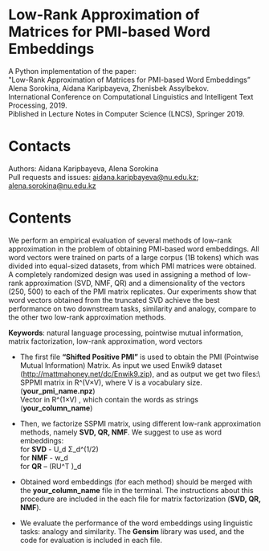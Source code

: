 
# Low-Rank Approximation of Matrices for PMI-based Word Embeddings
A Python implementation of the paper:\
"Low-Rank Approximation of Matrices for PMI-based Word Embeddings”\
Alena Sorokina, Aidana Karipbayeva, Zhenisbek Assylbekov.\
International Conference on Computational Linguistics and Intelligent Text Processing, 2019. \
Piblished in Lecture Notes in Computer Science (LNCS), Springer 2019.

# Contacts
Authors: Aidana Karipbayeva, Alena Sorokina\
Pull requests and issues: aidana.karipbayeva@nu.edu.kz; alena.sorokina@nu.edu.kz 

# Contents
We perform an empirical evaluation of several methods of low-rank approximation in the problem of obtaining PMI-based word embeddings. All word vectors were trained on parts of a large corpus (1B tokens) which was divided into equal-sized datasets, from which PMI matrices were obtained. A completely randomized design was used in assigning a method of low-rank approximation (SVD, NMF, QR) and a dimensionality of the vectors (250, 500) to each of the PMI matrix replicates. Our experiments show that word vectors obtained from the truncated SVD achieve the best performance on two downstream tasks, similarity and analogy, compare to the other two low-rank approximation methods.

**Keywords**: natural language processing, pointwise mutual information, matrix factorization, low-rank approximation, word vectors


- The first file **“Shifted Positive PMI”** is used to obtain the PMI (Pointwise Mutual Information) Matrix. As input we used Enwik9 dataset  (http://mattmahoney.net/dc/Enwik9.zip), and as output we get two files:\ 
	SPPMI matrix in R^(V×V), where V is a vocabulary size. (**your_pmi_name.npz**)\
	Vector in R^(1×V) , which contain the words as strings (**your_column_name**)

- Then, we factorize SSPMI matrix, using different low-rank approximation methods, namely **SVD, QR, NMF**. We suggest to use as word embeddings:\
	for **SVD** - U_d Σ_d^(1/2)\
	for **NMF** - w_d\
	for **QR** – (RU^T )_d


- Obtained word embeddings (for each method) should be merged with the **your_column_name** file in the terminal. The instructions about this procedure are included in the each file for matrix factorization (**SVD, QR, NMF**).

- We evaluate the performance of the word embeddings using linguistic tasks: analogy and similarity. The **Gensim** library was used, and the code for evaluation is included in each file.
